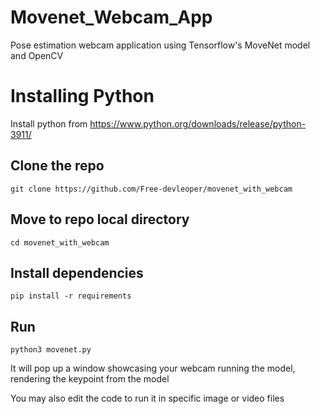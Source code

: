 # Movenet_Webcam_App
Pose estimation webcam application using Tensorflow's MoveNet model and OpenCV

# Installing Python 
Install python from  https://www.python.org/downloads/release/python-3911/

## Clone the repo
``` git clone https://github.com/Free-devleoper/movenet_with_webcam ```

## Move to repo local directory
``` cd movenet_with_webcam ```

## Install dependencies
``` pip install -r requirements ```

## Run
``` python3 movenet.py ```

It will pop up a window showcasing your webcam running the model, rendering the keypoint from the model

You may also edit the code to run it in specific image or video files
